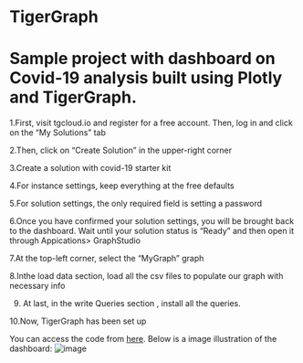 # TigerGraph
# Sample project with dashboard on Covid-19 analysis built using Plotly and TigerGraph.

1.First, visit tgcloud.io and register for a free account. Then, log in and click on the “My Solutions” tab

2.Then, click on “Create Solution” in the upper-right corner

3.Create a solution with covid-19 starter kit

4.For instance settings, keep everything at the free defaults

5.For solution settings, the only required field is setting a password

6.Once you have confirmed your solution settings, you will be brought back to the dashboard. Wait until your solution status is “Ready” and then open it through Appications> GraphStudio

7.At the top-left corner, select the “MyGraph” graph

8.Inthe load data section, load all the csv files to populate our graph with necessary info

9. At last, in the write Queries section , install all the queries.

10.Now, TigerGraph has been set up


You can access the code from [here](https://github.com/Ruhika1417/TigerGraph/blob/main/Covid19-analysis.html). Below is a image illustration  of the dashboard:
![image](https://user-images.githubusercontent.com/65492460/147408607-df21c8c9-3845-4c2e-b606-ec705b486435.png)
